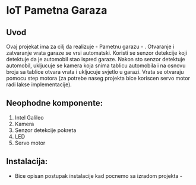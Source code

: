 # IoT Pametna Garaza

## Uvod
Ovaj projekat ima za cilj da realizuje - Pametnu garazu - . Otvaranje i zatvaranje vrata garaze se vrsi automatski. Koristi se senzor detekcije koji detektuje da je automobil stao ispred garaze. Nakon sto senzor detektuje automobil, ukljucuje se kamera koja snima tablicu automobila i na osnovu broja sa tablice otvara vrata i ukljucuje svjetlo u garazi. Vrata se otvaraju pomocu step motora (za potrebe naseg projekta bice koriscen servo motor radi lakse implementacije).

## Neophodne komponente:
1. Intel Galileo
2. Kamera
3. Senzor detekcije pokreta
4. LED
5. Servo motor

## Instalacija:
 - Bice opisan postupak instalacije kad pocnemo sa izradom projekta -
